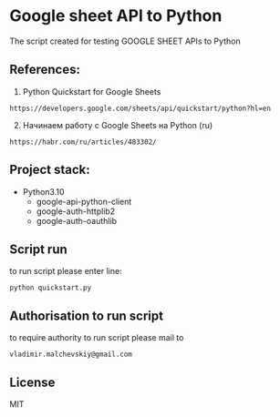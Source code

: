 # Google sheet API to Python
The script created for testing GOOGLE SHEET APIs to Python

## References: 
1. Python Quickstart for Google Sheets
```shell
https://developers.google.com/sheets/api/quickstart/python?hl=en
```
2. Начинаем работу с Google Sheets на Python (ru)
```shell
https://habr.com/ru/articles/483302/
```


## Project stack:
- Python3.10
  - google-api-python-client 
  - google-auth-httplib2 
  - google-auth-oauthlib

## Script run
to run script please enter line:
```shell
python quickstart.py
```

## Authorisation to run script
to require authority to run script please mail to
```shell
vladimir.malchevskiy@gmail.com
```

## License
MIT